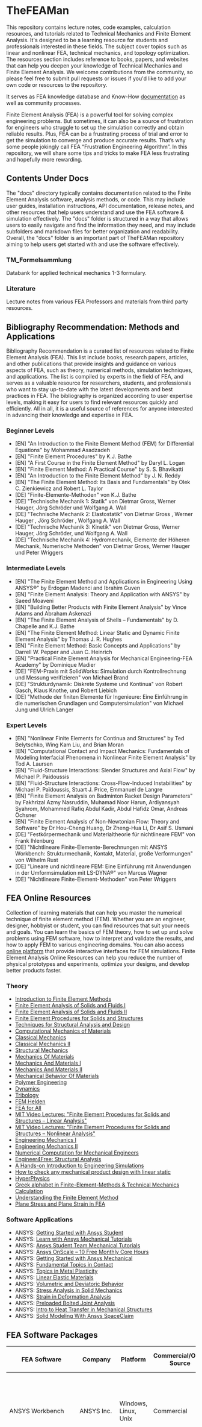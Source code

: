 # TheFEAMan

This repository contains lecture notes, code examples, calculation resources, and tutorials related to Technical Mechanics and Finite Element Analysis. It's designed to be a learning resource for students and professionals interested in these fields. The subject cover topics such as linear and nonlinear FEA, technical mechanics, and topology optimization. The resources section includes reference to books, papers, and websites that can help you deepen your knowledge of Technical Mechanics and Finite Element Analysis. We welcome contributions from the community, so please feel free to submit pull requests or issues if you'd like to add your own code or resources to the repository.

It serves as FEA knowledge database and Know-How [documentation](https://github.com/pizofreude/TheFEAMan/tree/main/docs) as well as community processes.

Finite Element Analysis (FEA) is a powerful tool for solving complex engineering problems. But sometimes, it can also be a source of frustration for engineers who struggle to set up the simulation correctly and obtain reliable results. Plus, FEA can be a frustrating process of trial and error to get the simulation to converge and produce accurate results. That’s why some people jokingly call FEA “Frustration Engineering Algorithm”. In this repository, we will share some tips and tricks to make FEA less frustrating and hopefully more rewarding.

## Contents Under Docs

The "docs" directory typically contains documentation related to the Finite Element Analysis software, analysis methods, or code. This may include user guides, installation instructions, API documentation, release notes, and other resources that help users understand and use the FEA software & simulation effectively. The "docs" folder is structured in a way that allows users to easily navigate and find the information they need, and may include subfolders and markdown files for better organization and readability. Overall, the "docs" folder is an important part of TheFEAMan repository aiming to help users get started with and use the software effectively.

### TM_Formelsammlung

Databank for applied technical mechanics 1-3 formulary.

### Literature

Lecture notes from various FEA Professors and materials from third party resources.

## Bibliography Recommendation: Methods and Applications

Bibliography Recommendation is a curated list of resources related to Finite Element Analysis (FEA). This list include books, research papers, articles, and other publications that provide insights and guidance on various aspects of FEA, such as theory, numerical methods, simulation techniques, and applications. The list is compiled by experts in the field of FEA, and serves as a valuable resource for researchers, students, and professionals who want to stay up-to-date with the latest developments and best practices in FEA. The bibliography is organized according to user expertise levels, making it easy for users to find relevant resources quickly and efficiently. All in all, it is a useful source of references for anyone interested in advancing their knowledge and expertise in FEA.

### Beginner Levels

* [EN] "An Introduction to the Finite Element Method (FEM) for Differential Equations" by Mohammad Asadzadeh
* [EN] "Finite Element Procedures" by K.J. Bathe
* [EN] "A First Course in the Finite Element Method" by Daryl L. Logan
* [EN] "Finite Element Method: A Practical Course" by S. S. Bhavikatti
* [EN] "An Introduction to the Finite Element Method" by J. N. Reddy
* [EN] "The Finite Element Method: Its Basis and Fundamentals" by Olek C. Zienkiewicz and Robert L. Taylor
* [DE] "Finite-Elemente-Methoden" von K.J. Bathe
* [DE] "Technische Mechanik 1: Statik" von Dietmar Gross, Werner Hauger, Jörg Schröder und Wolfgang A. Wall
* [DE] "Technische Mechanik 2: Elastostatik" von Dietmar Gross , Werner Hauger , Jörg Schröder , Wolfgang A. Wall
* [DE] "Technische Mechanik 3: Kinetik" von Dietmar Gross, Werner Hauger, Jörg Schröder, und Wolfgang A. Wall
* [DE] "Technische Mechanik 4: Hydromechanik, Elemente der Höheren Mechanik, Numerische Methoden" von Dietmar Gross, Werner Hauger und Peter Wriggers

### Intermediate Levels

* [EN] "The Finite Element Method and Applications in Engineering Using ANSYS®" by Erdogan Madenci and Ibrahim Guven
* [EN] "Finite Element Analysis: Theory and Application with ANSYS" by Saeed Moaveni
* [EN] "Building Better Products with Finite Element Analysis" by Vince Adams and Abraham Askenazi
* [EN] "The Finite Element Analysis of Shells – Fundamentals" by D. Chapelle and K.J. Bathe
* [EN] "The Finite Element Method: Linear Static and Dynamic Finite Element Analysis" by Thomas J. R. Hughes
* [EN] "Finite Element Method: Basic Concepts and Applications" by Darrell W. Pepper and Juan C. Heinrich
* [EN] "Practical Finite Element Analysis for Mechanical Engineering-FEA Academy" by Dominique Madier
* [DE] "FEM-Praxis mit SolidWorks: Simulation durch Kontrollrechnung und Messung verifizieren" von Michael Brand
* [DE] "Strukturdynamik: Diskrete Systeme und Kontinua" von Robert Gasch, Klaus Knothe, und Robert Liebich
* [DE] "Methode der finiten Elemente für Ingenieure: Eine Einführung in die numerischen Grundlagen und Computersimulation" von Michael Jung und Ulrich Langer

### Expert Levels

* [EN] "Nonlinear Finite Elements for Continua and Structures" by Ted Belytschko, Wing Kam Liu, and Brian Moran
* [EN] "Computational Contact and Impact Mechanics: Fundamentals of Modeling Interfacial Phenomena in Nonlinear Finite Element Analysis" by Tod A. Laursen
* [EN] "Fluid-Structure Interactions: Slender Structures and Axial Flow" by Michael P. Paidoussis
* [EN] "Fluid-Structure Interactions: Cross-Flow-Induced Instabilities" by Michael P. Païdoussis, Stuart J. Price, Emmanuel de Langre
* [EN] "Finite Element Analysis on Badminton Racket Design Parameters" by Fakhrizal Azmy Nasruddin, Muhamad Noor Harun, Ardiyansyah Syahrom, Mohammed Rafiq Abdul Kadir, Abdul Hafidz Omar, Andreas Öchsner
* [EN] "Finite Element Analysis of Non-Newtonian Flow: Theory and Software" by Dr Hou-Cheng Huang, Dr Zheng-Hua Li, Dr Asif S. Usmani
* [DE] "Festkörpermechanik und Materialtheorie für nichtlineare FEM" von Frank Ihlenburg
* [DE] "Nichtlineare Finite-Elemente-Berechnungen mit ANSYS Workbench: Strukturmechanik, Kontakt, Material, große Verformungen" von Wilhelm Rust
* [DE] "Lineare und nichtlineare FEM: Eine Einführung mit Anwendungen in der Umformsimulation mit LS-DYNA®" von Marcus Wagner
* [DE] "Nichtlineare Finite-Element-Methoden" von Peter Wriggers

## FEA Online Resources

Collection of learning materials that can help you master the numerical technique of finite element method (FEM). Whether you are an engineer, designer, hobbyist or student, you can find resources that suit your needs and goals. You can learn the basics of FEM theory, how to set up and solve problems using FEM software, how to interpret and validate the results, and how to apply FEM to various engineering domains. You can also access [online platform](https://www.simscale.com/blog/learn-finite-element-analysis-fea/) that provide interactive interfaces for FEM simulations. Finite Element Analysis Online Resources can help you reduce the number of physical prototypes and experiments, optimize your designs, and develop better products faster.

### Theory

* [Introduction to Finite Element Methods](https://open.umich.edu/find/open-educational-resources/engineering/introduction-finite-element-methods)
* [Finite Element Analysis of Solids and Fluids I](https://ocw.mit.edu/courses/2-092-finite-element-analysis-of-solids-and-fluids-i-fall-2009/)
* [Finite Element Analysis of Solids and Fluids II](https://ocw.mit.edu/courses/2-094-finite-element-analysis-of-solids-and-fluids-ii-spring-2011/)
* [Finite Element Procedures for Solids and Structures](https://ocw.mit.edu/courses/res-2-002-finite-element-procedures-for-solids-and-structures-spring-2010/)
* [Techniques for Structural Analysis and Design](https://ocw.mit.edu/courses/16-21-techniques-for-structural-analysis-and-design-spring-2005/)
* [Computational Mechanics of Materials](https://ocw.mit.edu/courses/16-225-computational-mechanics-of-materials-fall-2003/)
* [Classical Mechanics](https://ocw.mit.edu/courses/8-01sc-classical-mechanics-fall-2016/)
* [Classical Mechanics II](https://ocw.mit.edu/courses/8-223-classical-mechanics-ii-january-iap-2017/)
* [Structural Mechanics](https://ocw.mit.edu/courses/2-080j-structural-mechanics-fall-2013/)
* [Mechanics Of Materials](https://ocw.mit.edu/courses/3-11-mechanics-of-materials-fall-1999/)
* [Mechanics And Materials I](https://ocw.mit.edu/courses/2-001-mechanics-materials-i-fall-2006/)
* [Mechanics And Materials II](https://ocw.mit.edu/courses/2-002-mechanics-and-materials-ii-spring-2004/)
* [Mechanical Behavior Of Materials](https://ocw.mit.edu/courses/3-032-mechanical-behavior-of-materials-fall-2007/)
* [Polymer Engineering](https://ocw.mit.edu/courses/3-064-polymer-engineering-fall-2003/)
* [Dynamics](https://ocw.mit.edu/courses/2-032-dynamics-fall-2004/)
* [Tribology](https://ocw.mit.edu/courses/2-800-tribology-fall-2004/)
* [FEM Helden](https://fem-helden.de/)
* [FEA for All](http://feaforall.com/)
* [MIT Video Lectures: "Finite Element Procedures for Solids and Structures – Linear Analysis"](http://ocw2.mit.edu/resources/res-2-002-finite-element-procedures-for-solids-and-structures-spring-2010/linear/)
* [MIT Video Lectures: "Finite Element Procedures for Solids and Structures – Nonlinear Analysis"](http://ocw2.mit.edu/resources/res-2-002-finite-element-procedures-for-solids-and-structures-spring-2010/nonlinear/)
* [Engineering Mechanics I](https://ocw.mit.edu/courses/1-050-engineering-mechanics-i-fall-2007/)
* [Engineering Mechanics II](https://ocw.mit.edu/courses/1-060-engineering-mechanics-ii-spring-2006/)
* [Numerical Computation for Mechanical Engineers](https://ocw.mit.edu/courses/2-086-numerical-computation-for-mechanical-engineers-fall-2014/)
* [Engineer4Free: Structural Analysis](https://youtube.com/playlist?list=PLOAuB8dR35oe8lcGo-ic-f5HdxpXEanvb)
* [A Hands-on Introduction to Engineering Simulations](https://www.edx.org/course/a-hands-on-introduction-to-engineering-simulations)
* [How to check any mechanical product design with linear static](https://feaforall.com/courses/fea-foundations-check-mechanical-product-design-linear-static/)
* [HyperPhysics](http://hyperphysics.phy-astr.gsu.edu/hbase/index.html)
* [Greek alphabet in Finite-Element-Methods & Technical Mechanics Calculation](https://www.britannica.com/topic/Greek-alphabet)
* [Understanding the Finite Element Method](https://youtu.be/GHjopp47vvQ)
* [Plane Stress and Plane Strain in FEA](https://youtu.be/4VaKdvWPVOk)

### Software Applications

* ANSYS: [Getting Started with Ansys Student](https://www.youtube.com/playlist?list=PLQMtm0_chcLx4NoPbUFkqLHoOomntN0Gr)
* ANSYS: [Learn with Ansys Mechanical Tutorials](https://www.youtube.com/playlist?list=PLQMtm0_chcLxuLow8a0tl2S0DLGh5q1oP)
* ANSYS: [Ansys Student Team Mechanical Tutorials](https://www.youtube.com/playlist?list=PLQMtm0_chcLwKt2NPwtUfbrP2s72hE47j)
* ANSYS: [Ansys OnScale – 10 Free Monthly Core Hours](https://www.ansys.com/academic/students/ansys-onscale)
* ANSYS: [Getting Started with Ansys Mechanical](https://courses.ansys.com/index.php/courses/getting-started-with-ansys-mechanical/)
* ANSYS: [Fundamental Topics in Contact](https://courses.ansys.com/index.php/courses/fundamental-topics-in-contact/)
* ANSYS: [Topics in Metal Plasticity](https://courses.ansys.com/index.php/courses/topics-in-metal-plasticity/)
* ANSYS: [Linear Elastic Materials](https://courses.ansys.com/index.php/courses/linear-elastic-materials/)
* ANSYS: [Volumetric and Deviatoric Behavior](https://courses.ansys.com/index.php/courses/volumetric-and-deviatoric-behavior/)
* ANSYS: [Stress Analysis in Solid Mechanics](https://courses.ansys.com/index.php/courses/stress-analysis/)
* ANSYS: [Strain in Deformation Analysis](https://courses.ansys.com/index.php/courses/mechanical-strain/)
* ANSYS: [Preloaded Bolted Joint Analysis](https://courses.ansys.com/index.php/courses/bolted-connections-2/)
* ANSYS: [Intro to Heat Transfer in Mechanical Structures](https://courses.ansys.com/index.php/courses/heat-transfer/)
* ANSYS: [Solid Modeling With Ansys SpaceClaim](https://courses.ansys.com/index.php/courses/solid-modeling-with-ansys-spaceclaim/)

## FEA Software Packages

| FEA Software | Company | Platform | Commercial/Open Source | Features | Availability for Educational/Research/Free Use |
| --- | --- | --- | --- | --- | --- |
| ANSYS Workbench | ANSYS Inc. | Windows, Linux, Unix | Commercial | Static and dynamic analysis, Multiphysics simulation, heat transfer, structural mechanics, electromagnetics, meshing tools, optimization | Available for educational and research use with limitations through ANSYS Academic Program |
| MEDINA/PERMAS | T-Systems / INTES GmbH | Windows, Linux, Unix | Commercial | Nonlinear analysis, contact analysis, dynamic analysis, heat transfer, fluid-structure interaction, multiphysics, optimization, meshing tools | PERMAS is available for research and academic purposes with a limited number of elements. MEDINA only commercially available. |
| z88 | z88.de | Windows, Linux, Unix | Open Source | Linear and nonlinear analysis, structural mechanics, optimization | Free for non-commercial use, source code available |
| VisPER/PERMAS | INTES GmbH | Windows, Linux, Unix | Commercial | Nonlinear analysis, contact analysis, dynamic analysis, heat transfer, fluid-structure interaction, multiphysics, optimization, meshing tools | Available for research and academic purposes with a limited number of elements |
| CloudCalc | CloudCalc Inc. | Web-based | Commercial | Structural analysis, code compliance, optimization, real-time collaboration | Free trial available, educational discounts offered |
| Simuleon | Simuleon B.V. | Windows | Commercial | Nonlinear analysis, structural mechanics, heat transfer, electromagnetics, multiphysics, optimization, meshing tools | Free for educational institutions and research purposes with a limited number of elements |
| OnScale | OnScale Inc. | Windows, Linux, Cloud-based | Commercial | Multiphysics simulation, structural mechanics, acoustics, electromagnetics, thermal analysis | Free Community Plan available for non-commercial use, educational discounts offered |
| Abaqus | Dassault Systemes | Windows, Linux | Commercial | Nonlinear analysis, contact analysis, dynamic analysis, heat transfer, fluid-structure interaction, multiphysics, optimization, meshing tools | Available for educational and research use with limitations through SIMULIA Academic Program |
| COMSOL | COMSOL Inc. | Windows, Linux, Unix | Commercial | Multiphysics simulation, heat transfer, structural mechanics, electromagnetics, acoustics, chemical reactions, meshing tools, optimization | Available for educational and research use with limitations through COMSOL Academic Program |
| LS-DYNA | Livermore Software Technology Corp. | Windows, Linux, Unix | Commercial | Nonlinear analysis, explicit dynamics, crashworthiness, impact analysis, fluid-structure interaction, multiphysics, optimization | Available for educational and research use with limitations through LSTC Academic Program |
| Nastran/Patran (Pre-/Postprocessing) | Siemens PLM Software | Windows, Linux, Unix | Commercial | Static and dynamic analysis, structural mechanics, heat transfer, electromagnetics, multiphysics, optimization, meshing tools | Available for educational and research use with limitations through Siemens Academic Program |
| SolidWorks Simulation | Dassault Systemes | Windows | Commercial | Static and dynamic analysis, structural mechanics, heat transfer, electromagnetics, multiphysics, optimization, meshing tools | Available for educational and research use with limitations through SOLIDWORKS Academic Program |
| Femap | Siemens PLM Software | Windows | Commercial | Static and dynamic analysis, structural mechanics, heat transfer, electromagnetics, meshing tools, optimization | Available for educational and research use with limitations through Siemens Academic Program |
| SimScale | SimScale GmbH | Web-based | Commercial/Open Source | Multiphysics simulation, heat transfer, structural mechanics, electromagnetics, acoustics, meshing tools, optimization | Free plan available for non-commercial use, with limited simulation time and features |
| HyperWorks | Altair Engineering Inc. | Windows, Linux | Commercial | Static and dynamic analysis, structural mechanics, heat transfer, electromagnetics, optimization, meshing tools | Available for educational and research use with limitations through Altair Academic Program |
| Autodesk Nastran | Autodesk Inc. | Windows | Commercial | Static and dynamic analysis, structural mechanics, heat transfer, electromagnetics | Available for educational and research use with limitations through Autodesk Education Community |
| CalculiX | CalculiX | Windows, Linux | Open Source | Linear and nonlinear analysis, heat transfer, fluid-structure interaction, contact analysis, optimization | Open source and free to use for all purposes |
| Elmer | CSC - IT Center for Science Ltd. | Windows, Linux, Unix | Open Source | Multiphysics simulation, fluid dynamics, heat transfer, electromagnetics, structural mechanics | Open source and free to use for all purposes |
| ADINA | ADINA R&D Inc. | Windows, Linux, Unix | Commercial | Multiphysics simulation, linear and nonlinear analysis, heat transfer, fluid dynamics, structural mechanics, electromagnetics, optimization | Available for educational and research use |

## Contributing

Contributions to this repository are welcome. If you find a bug or have a suggestion for improvement, please submit an issue or pull request.

## License

This repository is licensed under the MIT License. See the [LICENSE file](LICENSE) for more information.